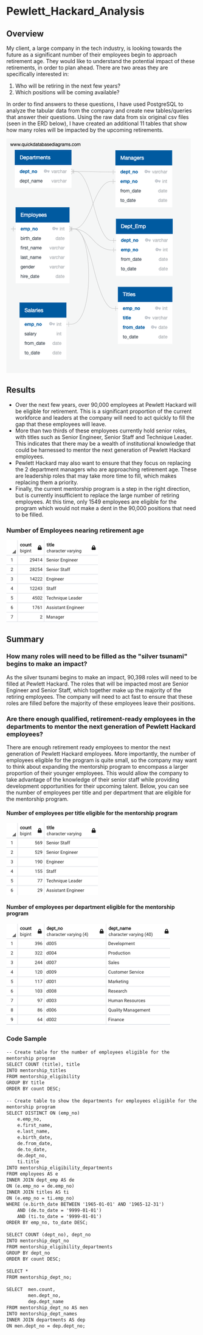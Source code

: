 # Pewlett_Hackard_Analysis
## Overview
My client, a large company in the tech industry, is looking towards the future as a significant number of their employees begin to approach retirement age. They would like to understand the potential impact of these retirements, in order to plan ahead. There are two areas they are specifically interested in:
1. Who will be retiring in the next few years?
2. Which positions will be coming available?

In order to find answers to these questions, I have used PostgreSQL to analyze the tabular data from the company and create new tables/queries that answer their questions. Using the raw data from six original csv files (seen in the ERD below), I have created an additional 11 tables that show how many roles will be impacted by the upcoming retirements.

![Schema](https://github.com/luke-c-newell/Pewlett_Hackard_Analysis/blob/main/QuickDBD-export.png "schema.png")

## Results
- Over the next few years, over 90,000 employees at Pewlett Hackard will be eligible for retirement. This is a significant proportion of the current workforce and leaders at the company will need to act quickly to fill the gap that these employees will leave.
- More than two thirds of these employees currently hold senior roles, with titles such as Senior Engineer, Senior Staff and Technique Leader. This indicates that there may be a wealth of institutional knowledge that could be harnessed to mentor the next generation of Pewlett Hackard employees.
- Pewlett Hackard may also want to ensure that they focus on replacing the 2 department managers who are approaching retirement age. These are leadership roles that may take more time to fill, which makes replacing them a priority.
- Finally, the current mentorship program is a step in the right direction, but is currently insufficient to replace the large number of retiring employees. At this time, only 1549 employees are eligible for the program which would not make a dent in the 90,000 positions that need to be filled.

### Number of Employees nearing retirement age

![Retiring Titles](https://github.com/luke-c-newell/Pewlett_Hackard_Analysis/blob/main/Images/retiring_titles1.png "retiring_titles1.png")

## Summary
### How many roles will need to be filled as the "silver tsunami" begins to make an impact?
As the silver tsunami begins to make an impact, 90,398 roles will need to be filled at Pewlett Hackard. The roles that will be impacted most are Senior Engineer and Senior Staff, which together make up the majority of the retiring employees. The company will need to act fast to ensure that these roles are filled before the majority of these employees leave their positions.

### Are there enough qualified, retirement-ready employees in the departments to mentor the next generation of Pewlett Hackard employees?
There are enough retirement ready employees to mentor the next generation of Pewlett Hackard employees. More importantly, the number of employees eligible for the program is quite small, so the company may want to think about expanding the mentorship program to encompass a larger proportion of their younger employees. This would allow the company to take advantage of the knowledge of their senior staff while providing development opportunities for their upcoming talent. Below, you can see the number of employees per title and per department that are eligible for the mentorship program.

#### Number of employees per title eligible for the mentorship program

![Mentorship Titles](https://github.com/luke-c-newell/Pewlett_Hackard_Analysis/blob/main/Images/mentorship_titles1.png "mentorship_titles1.png")

#### Number of employees per department eligible for the mentorship program

![Mentorship Dept Names](https://github.com/luke-c-newell/Pewlett_Hackard_Analysis/blob/main/Images/mentorship_dept_names.png "mentorship_dept_names.png")

### Code Sample

```
-- Create table for the number of employees eligible for the mentorship program
SELECT COUNT (title), title
INTO mentorship_titles
FROM mentorship_eligibility
GROUP BY title
ORDER BY count DESC;

-- Create table to show the departments for employees eligible for the mentorship program
SELECT DISTINCT ON (emp_no)
    e.emp_no,
    e.first_name,
    e.last_name,
    e.birth_date,
    de.from_date,
    de.to_date,
    de.dept_no,
    ti.title
INTO mentorship_eligibility_departments
FROM employees AS e
INNER JOIN dept_emp AS de
ON (e.emp_no = de.emp_no)
INNER JOIN titles AS ti
ON (e.emp_no = ti.emp_no)
WHERE (e.birth_date BETWEEN '1965-01-01' AND '1965-12-31')
    AND (de.to_date = '9999-01-01')
    AND (ti.to_date = '9999-01-01')
ORDER BY emp_no, to_date DESC;

SELECT COUNT (dept_no), dept_no
INTO mentorship_dept_no
FROM mentorship_eligibility_departments
GROUP BY dept_no
ORDER BY count DESC;

SELECT *
FROM mentorship_dept_no;

SELECT  men.count,
        men.dept_no,
        dep.dept_name
FROM mentorship_dept_no AS men
INTO mentorship_dept_names
INNER JOIN departments AS dep
ON men.dept_no = dep.dept_no;
```
